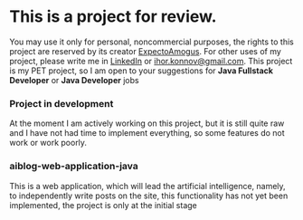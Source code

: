 # This is a project for review.
You may use it only for personal, noncommercial purposes, the rights to this project are reserved by its creator [ExpectoAmogus](https://github.com/ExpectoAmogus).
For other uses of my project, please write me in [LinkedIn](https://www.linkedin.com/in/ihor-konnov-b27560253/) or ihor.konnov@gmail.com. 
This project is my PET project, so I am open to your suggestions for **Java Fullstack Developer** or **Java Developer** jobs

### Project in development
At the moment I am actively working on this project, but it is still quite raw and I have not had time to implement everything, so some features do not work or work poorly.

### aiblog-web-application-java
This is a web application, which will lead the artificial intelligence, namely, to independently write posts on the site, this functionality has not yet been implemented, the project is only at the initial stage
